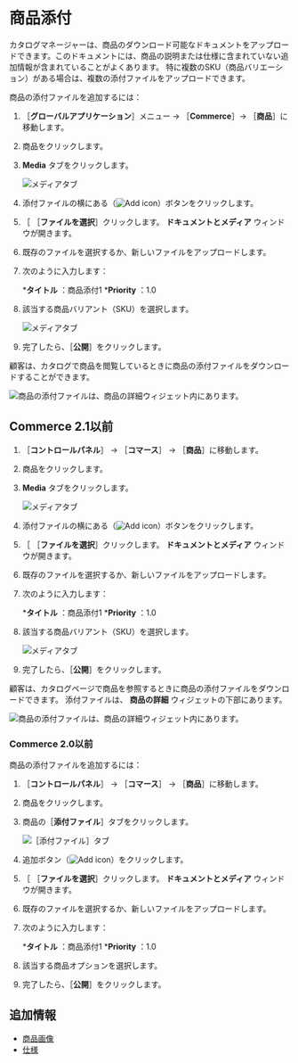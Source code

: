 # 商品添付

カタログマネージャーは、商品のダウンロード可能なドキュメントをアップロードできます。このドキュメントには、商品の説明または仕様に含まれていない追加情報が含まれていることがよくあります。 特に複数のSKU（商品バリエーション）がある場合は、複数の添付ファイルをアップロードできます。

商品の添付ファイルを追加するには：

1. ［**グローバルアプリケーション**］メニュー &rarr; ［**Commerce**］&rarr; ［**商品**］に移動します。
1. 商品をクリックします。
1. **Media** タブをクリックします。

    ![メディアタブ](./product-attachments/images/01.png)

1. 添付ファイルの横にある（![Add icon](../../../images/icon-add.png)）ボタンをクリックします。
1. ［ ［**ファイルを選択**］クリックします。 **ドキュメントとメディア** ウィンドウが開きます。
1. 既存のファイルを選択するか、新しいファイルをアップロードします。
1. 次のように入力します：

    ***タイトル** ：商品添付1
    ***Priority** ：1.0

1. 該当する商品バリアント（SKU）を選択します。

    ![メディアタブ](./product-attachments/images/02.png)

1. 完了したら、［**公開**］をクリックします。

顧客は、カタログで商品を閲覧しているときに商品の添付ファイルをダウンロードすることができます。

![商品の添付ファイルは、商品の詳細ウィジェット内にあります。](./product-attachments/images/03.png)

<a name="commerce-21-and-below" />

## Commerce 2.1以前

1. ［**コントロールパネル**］ → ［**コマース**］ → ［**商品**］に移動します。
1. 商品をクリックします。
1. **Media** タブをクリックします。

    ![メディアタブ](./product-attachments/images/01.png)

1. 添付ファイルの横にある（![Add icon](../../../images/icon-add.png)）ボタンをクリックします。
1. ［ ［**ファイルを選択**］クリックします。 **ドキュメントとメディア** ウィンドウが開きます。
1. 既存のファイルを選択するか、新しいファイルをアップロードします。
1. 次のように入力します：

    ***タイトル** ：商品添付1
    ***Priority** ：1.0

1. 該当する商品バリアント（SKU）を選択します。

    ![メディアタブ](./product-attachments/images/02.png)

1. 完了したら、［**公開**］をクリックします。

顧客は、カタログページで商品を参照するときに商品の添付ファイルをダウンロードできます。 添付ファイルは、 **商品の詳細** ウィジェットの下部にあります。

![商品の添付ファイルは、商品の詳細ウィジェット内にあります。](./product-attachments/images/03.png)

### Commerce 2.0以前

商品の添付ファイルを追加するには：

1. ［**コントロールパネル**］ → ［**コマース**］ → ［**商品**］に移動します。
1. 商品をクリックします。
1. 商品の［**添付ファイル**］タブをクリックします。

    ![［添付ファイル］タブ](./product-attachments/images/04.png)

1. 追加ボタン（![Add icon](../../../images/icon-add.png)）をクリックします。
1. ［ ［**ファイルを選択**］クリックします。 **ドキュメントとメディア** ウィンドウが開きます。
1. 既存のファイルを選択するか、新しいファイルをアップロードします。
1. 次のように入力します：

    ***タイトル** ：商品添付1
    ***Priority** ：1.0

1. 該当する商品オプションを選択します。
1. 完了したら、［**公開**］をクリックします。

<a name="additional-information" />

## 追加情報

* [商品画像](./product-images.md)
* [仕様](./specifications.md)